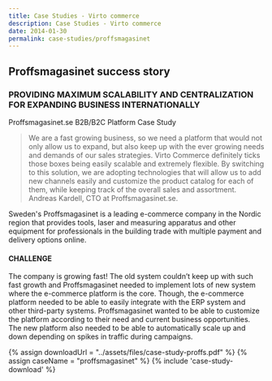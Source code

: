 ```yaml
---
title: Case Studies - Virto commerce
description: Case Studies - Virto commerce
date: 2014-01-30
permalink: case-studies/proffsmagasinet
---
```

<div class="case-studies" ng-controller="caseStudyController">
    <div class="header bg-proffsmagasinet ">
        <div class="bg-container">
            <div class="inner">
                <h2>Proffsmagasinet success story</h2>
            </div>
        </div>
    </div>
    <div class="body responsive">
        <div class="col-w">
            <div class="col __col-70">
                <h3>
                    PROVIDING MAXIMUM
                    SCALABILITY AND CENTRALIZATION
                    FOR EXPANDING BUSINESS
                    INTERNATIONALLY
                </h3>
                <p class="text-gray">Proffsmagasinet.se B2B/B2C Platform Case Study</p>
                <blockquote>
                    We are a fast growing business, so we need a platform that would not only
                    allow us to expand, but also keep up with the ever growing needs and demands
                    of our sales strategies. Virto Commerce definitely ticks those boxes
                    being easily scalable and extremely flexible. By switching to this solution, we
                    are adopting technologies that will allow us to add new channels easily and
                    customize the product catalog for each of them, while keeping track of the
                    overall sales and assortment.
                    <span>Andreas Kardell, CTO at Proffsmagasinet.se.</span>
                </blockquote>
                <p>
                    Sweden's Proffsmagasinet is a leading e-commerce company in the Nordic region that provides
                    tools, laser and measuring apparatus and other equipment for professionals in the building trade with
                    multiple payment and delivery options online.
                </p>
                <h4>CHALLENGE</h4>
                <p>
                    The company is growing fast! The old system couldn’t keep up with such fast growth and Proffsmagasinet
                    needed to implement lots of new system where the e-commerce platform is the core.
                    Though, the e-commerce platform needed to be able to easily integrate with the ERP system and
                    other third-party systems. Proffsmagasinet wanted to be able to customize the platform according to
                    their need and current business opportunities. The new platform also needed to be able to automatically
                    scale up and down depending on spikes in traffic during campaigns.
                </p>
            </div>
            <div class="col __col-30">
                {% assign downloadUrl = "../assets/files/case-study-proffs.pdf" %}
                {% assign caseName = "proffsmagasinet" %}
                {% include 'case-study-download' %}
            </div>
        </div>
    </div>
</div>